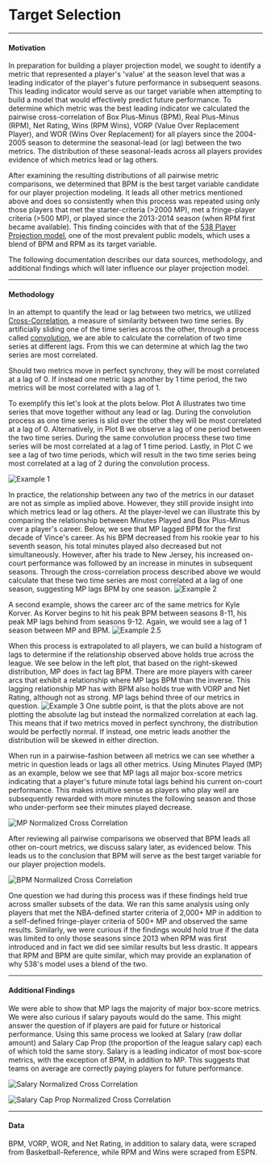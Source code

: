 # Target Selection
---
#### Motivation
In preparation for building a player projection model, we sought to identify a metric that represented a player's 'value' at the season level that was a leading indicator of the player's future performance in subsequent seasons. This leading indicator would serve as our target variable when attempting to build a model that would effectively predict future performance. To determine which metric was the best leading indicator we calculated the pairwise cross-correlation of Box Plus-Minus (BPM), Real Plus-Minus (RPM), Net Rating, Wins (RPM Wins), VORP (Value Over Replacement Player), and WOR (Wins Over Replacement) for all players since the 2004-2005 season to determine the seasonal-lead (or lag) between the two metrics. The distribution of these seasonal-leads across all players provides evidence of which metrics lead or lag others.

After examining the resulting distributions of all pairwise metric comparisons, we determined that BPM is the best target variable candidate for our player projection modeling. It leads all other metrics mentioned above and does so consistently when this process was repeated using only those players that met the starter-criteria (>2000 MP), met a fringe-player criteria (>500 MP), or played since the 2013-2014 season (when RPM first became available). This finding coincides with that of the [538 Player Projection model](https://fivethirtyeight.com/methodology/how-our-nba-predictions-work/), one of the most prevalent public models, which uses a blend of BPM and RPM as its target variable.

The following documentation describes our data sources, methodology, and additional findings which will later influence our player projection model.

---
#### Methodology
In an attempt to quantify the lead or lag between two metrics, we utilized
[Cross-Correlation](https://en.wikipedia.org/wiki/Cross-correlation), a measure of similarity between two time series. By artificially sliding one of the time series across the other, through a process called [convolution](https://docs.scipy.org/doc/numpy/reference/generated/numpy.correlate.html), we are able to calculate the correlation of two time series at different lags. From this we can determine at which lag the two series are most correlated.

Should two metrics move in perfect synchrony, they will be most correlated at a lag of 0. If instead one metric lags another by 1 time period, the two metrics will be most correlated with a lag of 1.

To exemplify this let's look at the plots below. Plot A illustrates two time series that move together without any lead or lag. During the convolution process as one time series is slid over the other they will be most correlated at a lag of 0. Alternatively, in Plot B we observe a lag of one period between the two time series. During the same convolution process these two time series will be most correlated at a lag of 1 time period. Lastly, in Plot C we see a lag of two time periods, which will result in the two time series being most correlated at a lag of 2 during the convolution process.

![Example 1](plots/example_plots/Example_1.png)

In practice, the relationship between any two of the metrics in our dataset are not as simple as implied above. However, they still provide insight into which metrics lead or lag others. At the player-level we can illustrate this by comparing the relationship between Minutes Played and Box Plus-Minus over a player's career. Below, we see that MP lagged BPM for the first decade of Vince's career. As his BPM decreased from his rookie year to his seventh season, his total minutes played also decreased but not simultaneously. However, after his trade to New Jersey, his increased on-court performance was followed by an increase in minutes in subsequent seasons. Through the cross-correlation process described above we would calculate that these two time series are most correlated at a lag of one season, suggesting MP lags BPM by one season.
![Example 2](plots/example_plots/Example_2.png)

A second example, shows the career arc of the same metrics for Kyle Korver. As Korver begins to hit his peak BPM between seasons 8-11, his peak MP lags behind from seasons 9-12. Again, we would see a lag of 1 season between MP and BPM.
![Example 2.5](plots/example_plots/Example_2.5.png)

When this process is extrapolated to all players, we can build a histogram of lags to determine if the relationship observed above holds true across the league. We see below in the left plot, that based on the right-skewed distribution, MP does in fact lag BPM. There are more players with career arcs that exhibit a relationship where MP lags BPM than the inverse. This lagging relationship MP has with BPM also holds true with VORP and Net Rating, although not as strong. MP lags behind three of our metrics in question.
![Example 3](plots/full_sample/normalized_cross_correlation_example.png)
One subtle point, is that the plots above are not plotting the absolute lag but instead the normalized correlation at each lag. This means that if two metrics moved in perfect synchrony, the distribution would be perfectly normal. If instead, one metric leads another the distribution will be skewed in either direction.

When run in a pairwise-fashion between all metrics we can see whether a metric in question leads or lags all other metrics. Using Minutes Played (MP) as an example, below we see that MP lags all major box-score metrics indicating that a player's future minute total lags behind his current on-court performance. This makes intuitive sense as players who play well are subsequently rewarded with more minutes the following season and those who under-perform see their minutes played decrease.

![MP Normalized Cross Correlation](plots/full_sample/MP_Cross_Correlation.png)

After reviewing all pairwise comparisons we observed that BPM leads all other on-court metrics, we discuss salary later, as evidenced below. This leads us to the conclusion that BPM will serve as the best target variable for our player projection models.

![BPM Normalized Cross Correlation](plots/full_sample/BPM_Cross_Correlation.png)

One question we had during this process was if these findings held true across smaller subsets of the data. We ran this same analysis using only players that met the NBA-defined starter criteria of 2,000+ MP in addition to a self-defined fringe-player criteria of 500+ MP and observed the same results. Similarly, we were curious if the findings would hold true if the data was limited to only those seasons since 2013 when RPM was first introduced and in fact we did see similar results but less drastic. It appears that RPM and BPM are quite similar, which may provide an explanation of why 538's model uses a blend of the two.

---
#### Additional Findings
We were able to show that MP lags the majority of major box-score metrics. We were also curious if salary payouts would do the same. This might answer the question of if players are paid for future or historical performance. Using this same process we looked at Salary (raw dollar amount) and Salary Cap Prop (the proportion of the league salary cap) each of which told the same story. Salary is a leading indicator of most box-score metrics, with the exception of BPM, in addition to MP. This suggests that teams on average are correctly paying players for future performance.

![Salary Normalized Cross Correlation](plots/full_sample/Salary_Cross_Correlation.png)

![Salary Cap Prop Normalized Cross Correlation](plots/full_sample/Salary_Prop_Cap_Cross_Correlation.png)

---
#### Data
BPM, VORP, WOR, and Net Rating, in addition to salary data, were scraped from Basketball-Reference, while RPM and Wins were scraped from ESPN.
